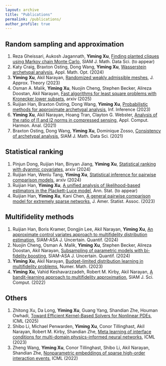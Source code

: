 ```yaml
---
layout: archive
title: "Publications"
permalink: /publications/
author_profile: true
---
```




## Random sampling and approximation
1. Reza Gheissari, Aukosh Jagannath, <strong>Yiming Xu</strong>, [Finding planted cliques using Markov chain Monte Carlo](https://arxiv.org/abs/2311.07540), SIAM J. Math. Data Sci. (to appear)
2. Katy Craig, Braxton Osting, Dong Wang, <strong>Yiming Xu</strong>, [Wasserstein archetypal analysis](https://arxiv.org/abs/2210.14298), Appl. Math. Opt. (2024)
3. <strong>Yiming Xu</strong>, Akil Narayan, [Randomized weakly admissible meshes](https://www.sciencedirect.com/science/article/abs/pii/S0021904522001071), J. Approx. Theory (2023)
4. Osman A. Malik, <strong>Yiming Xu</strong>, Nuojin Cheng, Stephen Becker, Alireza Doostan, Akil Narayan, [Fast algorithms for least square problems with Kronecker lower subsets](https://arxiv.org/abs/2209.05662), arxiv (2025)
5. Ruijian Han, Braxton Osting, Dong Wang, <strong>Yiming Xu</strong>, [Probabilistic methods for approximate archetypal analysis](https://academic.oup.com/imaiai/article/12/1/466/6576183), Inf. Inference (2023)
6. <strong>Yiming Xu</strong>, Akil Narayan, Hoang Tran, Clayton G. Webster, [Analysis of the ratio of l1 and l2 norms in compressed sensing](https://www.sciencedirect.com/science/article/abs/pii/S1063520321000567), Appl. Comput. Harmon. Anal. (2021)
7. Braxton Osting, Dong Wang, <strong>Yiming Xu</strong>, Dominique Zosso, [Consistency of archetypal analysis](https://epubs.siam.org/doi/abs/10.1137/20M1331792), SIAM J. Math. Data Sci. (2021)



## Statistical ranking

1. Pinjun Dong, Ruijian Han, Binyan Jiang, <strong>Yiming Xu</strong>, [Statistical ranking with dyanmic covariates](https://arxiv.org/abs/2406.16507), arxiv (2024)
2. Ruijian Han, Wenlu Tang, <strong>Yiming Xu</strong>, [Statistical inference for pairwise comparison models](https://arxiv.org/abs/2401.08463), arxiv (2024)
3. Ruijian Han, <strong>Yiming Xu</strong>, [A unified analysis of likelihood-based estimators in the Plackett-Luce model](https://arxiv.org/abs/2306.02821), Ann. Stat. (to appear) 
4. Ruijian Han, <strong>Yiming Xu</strong>, Kani Chen, [A general pairwise comparison model for extremely sparse networks](https://www.tandfonline.com/doi/abs/10.1080/01621459.2022.2053137?journalCode=uasa20), J. Amer. Statist. Assoc. (2023)



## Multifidelity methods

1. Ruijian Han, Boris Kramer, Dongjin Lee, Akil Narayan, <strong>Yiming Xu</strong>, [An approximate control variates approach to multifidelity distribution estimation]([https://arxiv.org/abs/2303.06422](https://epubs.siam.org/doi/abs/10.1137/23M1584307?journalCode=sjuqa3)), SIAM-ASA J. Uncertain. Quantif. (2024)
2. Nuojin Cheng, Osman A. Malik, <strong>Yiming Xu</strong>, Stephen Becker, Alireza Doostan, Akil Narayan, [Subsampling of parametric models with bi-fidelity boosting]([https://arxiv.org/abs/2209.05705](https://epubs.siam.org/doi/abs/10.1137/22M1524989?journalCode=sjuqa3)), SIAM-ASA J. Uncertain. Quantif. (2024)
3. <strong>Yiming Xu</strong>, Akil Narayan, [Budget-limited distribution learning in multifidelity problems](https://link.springer.com/article/10.1007/s00211-022-01337-5), Numer. Math. (2023)
4. <strong>Yiming Xu</strong>, Vahid Keshavarzzadeh, Robert M. Kirby, Akil Narayan, [A bandit-learning approach to multifidelity approximation](https://epubs.siam.org/doi/abs/10.1137/21M1408312?journalCode=sjoce3), SIAM J. Sci. Comput. (2022)


## Others

1. Zhitong Xu, Da Long, <strong>Yiming Xu</strong>, Guang Yang, Shandian Zhe, Houman Owhadi, [Toward Efficient Kernel-Based Solvers for Nonlinear PDEs](https://arxiv.org/abs/2410.11165v1), ICML (2025)
2. Shibo Li, Michael Penwarden, <strong>Yiming Xu</strong>, Conor Tillinghast, Akil Narayan, Robert M. Kirby, Shandian Zhe, [Meta learning of interface conditions for multi-domain physics-informed neural networks](https://openreview.net/pdf?id=e694Xvz6Q6), ICML (2023)
3. Zheng Wang, <strong>Yiming Xu</strong>, Conor Tillinghast, Shibo Li, Akil Narayan, Shandian Zhe, [Nonparametric embeddings of sparse high-order interaction events](https://proceedings.mlr.press/v162/wang22ah.html), ICML (2022)

